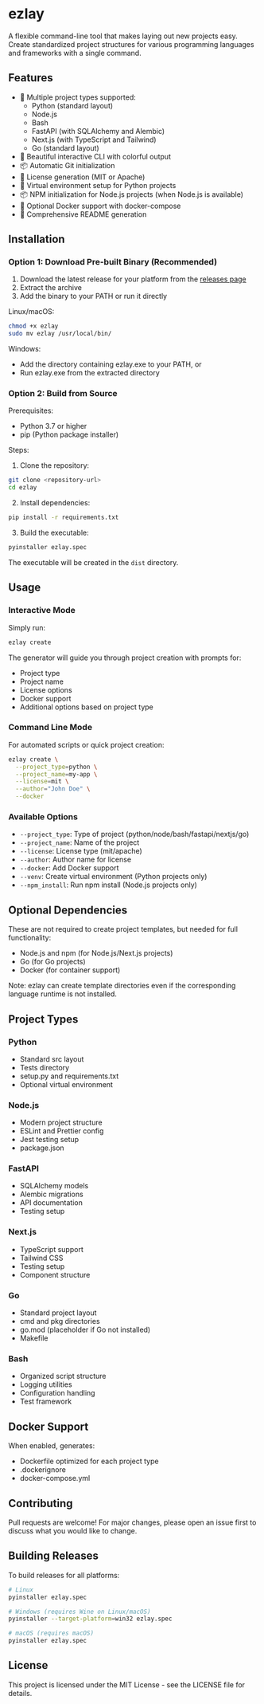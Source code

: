 # ezlay

A flexible command-line tool that makes laying out new projects easy. Create standardized project structures for various programming languages and frameworks with a single command.

## Features

- 🚀 Multiple project types supported:
  - Python (standard layout)
  - Node.js
  - Bash
  - FastAPI (with SQLAlchemy and Alembic)
  - Next.js (with TypeScript and Tailwind)
  - Go (standard layout)
- 🎨 Beautiful interactive CLI with colorful output
- 📦 Automatic Git initialization
- 📄 License generation (MIT or Apache)
- 🐍 Virtual environment setup for Python projects
- 📦 NPM initialization for Node.js projects (when Node.js is available)
- 🐳 Optional Docker support with docker-compose
- 📝 Comprehensive README generation

## Installation

### Option 1: Download Pre-built Binary (Recommended)

1. Download the latest release for your platform from the [releases page](https://github.com/yourusername/ezlay/releases)
2. Extract the archive
3. Add the binary to your PATH or run it directly

Linux/macOS:
```bash
chmod +x ezlay
sudo mv ezlay /usr/local/bin/
```

Windows:
- Add the directory containing ezlay.exe to your PATH, or
- Run ezlay.exe from the extracted directory

### Option 2: Build from Source

Prerequisites:
- Python 3.7 or higher
- pip (Python package installer)

Steps:
1. Clone the repository:
```bash
git clone <repository-url>
cd ezlay
```

2. Install dependencies:
```bash
pip install -r requirements.txt
```

3. Build the executable:
```bash
pyinstaller ezlay.spec
```

The executable will be created in the `dist` directory.

## Usage

### Interactive Mode

Simply run:
```bash
ezlay create
```

The generator will guide you through project creation with prompts for:
- Project type
- Project name
- License options
- Docker support
- Additional options based on project type

### Command Line Mode

For automated scripts or quick project creation:
```bash
ezlay create \
  --project_type=python \
  --project_name=my-app \
  --license=mit \
  --author="John Doe" \
  --docker
```

### Available Options

- `--project_type`: Type of project (python/node/bash/fastapi/nextjs/go)
- `--project_name`: Name of the project
- `--license`: License type (mit/apache)
- `--author`: Author name for license
- `--docker`: Add Docker support
- `--venv`: Create virtual environment (Python projects only)
- `--npm_install`: Run npm install (Node.js projects only)

## Optional Dependencies

These are not required to create project templates, but needed for full functionality:
- Node.js and npm (for Node.js/Next.js projects)
- Go (for Go projects)
- Docker (for container support)

Note: ezlay can create template directories even if the corresponding language runtime is not installed.

## Project Types

### Python
- Standard src layout
- Tests directory
- setup.py and requirements.txt
- Optional virtual environment

### Node.js
- Modern project structure
- ESLint and Prettier config
- Jest testing setup
- package.json

### FastAPI
- SQLAlchemy models
- Alembic migrations
- API documentation
- Testing setup

### Next.js
- TypeScript support
- Tailwind CSS
- Testing setup
- Component structure

### Go
- Standard project layout
- cmd and pkg directories
- go.mod (placeholder if Go not installed)
- Makefile

### Bash
- Organized script structure
- Logging utilities
- Configuration handling
- Test framework

## Docker Support

When enabled, generates:
- Dockerfile optimized for each project type
- .dockerignore
- docker-compose.yml

## Contributing

Pull requests are welcome! For major changes, please open an issue first to discuss what you would like to change.

## Building Releases

To build releases for all platforms:

```bash
# Linux
pyinstaller ezlay.spec

# Windows (requires Wine on Linux/macOS)
pyinstaller --target-platform=win32 ezlay.spec

# macOS (requires macOS)
pyinstaller ezlay.spec
```

## License

This project is licensed under the MIT License - see the LICENSE file for details.
